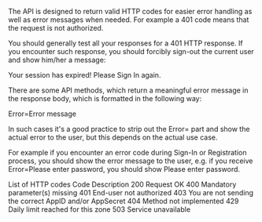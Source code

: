 The API is designed to return valid HTTP codes for easier error handling as well as error messages when needed. For example a 401 code means that the request is not authorized.

You should generally test all your responses for a 401 HTTP response. If you encounter such response, you should forcibly sign-out the current user and show him/her a message:

Your session has expired! Please Sign In again.

There are some API methods, which return a meaningful error message in the response body, which is formatted in the following way:

Error=Error message

In such cases it's a good practice to strip out the Error= part and show the actual error to the user, but this depends on the actual use case.

For example if you encounter an error code during Sign-In or Registration process, you should show the error message to the user, e.g. if you receive Error=Please enter password, you should show Please enter password.

List of HTTP codes
Code	Description
200	Request OK
400	Mandatory parameter(s) missing
401	End-user not authorized
403	You are not sending the correct AppID and/or AppSecret
404	Method not implemented
429	Daily limit reached for this zone
503	Service unavailable